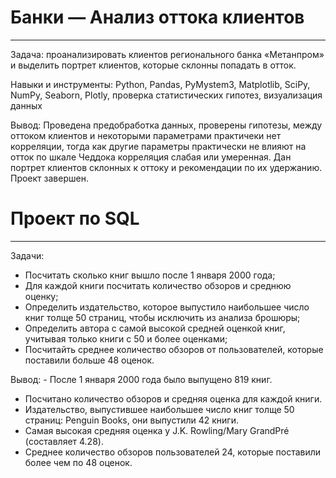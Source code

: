 # Банки — Анализ оттока клиентов
***
Задача: проанализировать клиентов регионального банка «Метанпром» и выделить портрет клиентов, которые склонны попадать в отток.

Навыки и инструменты: Python, Pandas, PyMystem3, Matplotlib, SciPy, NumPy, Seaborn, Plotly, проверка статистических гипотез, визуализация данных

Вывод: Проведена предобработка данных, проверены гипотезы, между оттоком клиентов и некоторыми параметрами практичеки нет корреляции, тогда как другие параметры практически не влияют на отток по шкале Чеддока корреляция слабая или умеренная. Дан портрет клиентов склонных к оттоку и рекомендации по их удержанию.
Проект завершен.

# Проект по SQL
*** 
Задачи:
- Посчитать сколько книг вышло после 1 января 2000 года;
- Для каждой книги посчитать количество обзоров и среднюю оценку;
- Определить издательство, которое выпустило наибольшее число книг толще 50 страниц, чтобы исключить из анализа брошюры;
- Определить автора с самой высокой средней оценкой книг, учитывая только книги с 50 и более оценками;
- Посчитайть среднее количество обзоров от пользователей, которые поставили больше 48 оценок.

Вывод: - После 1 января 2000 года было выпущено 819 книг.
- Посчитано количество обзоров и средняя оценка для каждой книги.
- Издательство, выпустившее наибольшее число книг толще 50 страниц: Penguin Books, они выпустили 42 книги.
- Cамая высокая средняя оценка у J.K. Rowling/Mary GrandPré (составляет 4.28).
- Среднее количество обзоров пользователей 24, которые поставили более чем по 48 оценок.
